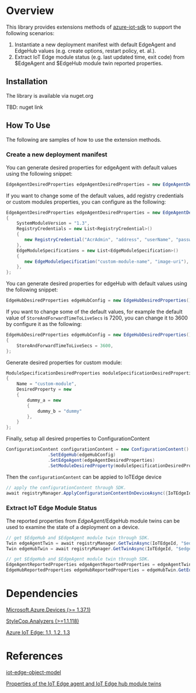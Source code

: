 # Overview
This library provides extensions methods of [azure-iot-sdk](https://github.com/Azure/azure-iot-sdk-csharp) to support the following scenarios:

1. Instantiate a new deployment manifest with default EdgeAgent and EdgeHub values (e.g. create options, restart policy, et. al.).
2. Extract IoT Edge module status (e.g. last updated time, exit code) from $EdgeAgent and $EdgeHub module twin reported properties.

## Installation
The library is available via nuget.org

TBD: nuget link

## How To Use
The following are samples of how to use the extension methods.

### Create a new deployment manifest

You can generate desired properties for edgeAgent with default values using the following snippet:
```csharp
EdgeAgentDesiredProperties edgeAgentDesiredProperties = new EdgeAgentDesiredProperties();
```
If you want to change some of the default values, add registry credentials or custom modules properties, you can configure as the following:
```csharp
EdgeAgentDesiredProperties edgeAgentDesiredProperties = new EdgeAgentDesiredProperties()
{
    SystemModuleVersion = "1.3",
    RegistryCredentials = new List<RegistryCredential>()
    {
       new RegistryCredential("AcrAdmin", "address", "userName", "password"),
    },
    EdgeModuleSpecifications = new List<EdgeModuleSpecification>()
    {
       new EdgeModuleSpecification("custom-module-name", "image-uri"),
    },
};
```
You can generate desired properties for edgeHub with default values using the following snippet:
```csharp
EdgeHubDesiredProperties edgeHubConfig = new EdgeHubDesiredProperties();
```
If you want to change some of the default values, for example the default value of `StoreAndForwardTimeToLiveSecs` is 7200, you can change it to 3600 by configure it as the following:
```csharp
EdgeHubDesiredProperties edgeHubConfig = new EdgeHubDesiredProperties()
{
    StoreAndForwardTimeToLiveSecs = 3600,
};
```
Generate desired properties for custom module:
```csharp
ModuleSpecificationDesiredProperties moduleSpecificationDesiredProperties = new ModuleSpecificationDesiredProperties()
{
    Name = "custom-module",
    DesiredProperty = new
    {
        dummy_a = new
        {
            dummy_b = "dummy"
        },
    }
};
```
Finally, setup all desired properties to ConfigurationContent
```csharp
ConfigurationContent configurationContent = new ConfigurationContent()
                .SetEdgeHub(edgeHubConfig)
                .SetEdgeAgent(edgeAgentDesiredProperties)
                .SetModuleDesiredProperty(moduleSpecificationDesiredProperties);
```
Then the `configurationContent` can be appied to IoTEdge device
```csharp
// apply the configurationContent through SDK.
await registryManager.ApplyConfigurationContentOnDeviceAsync({IoTEdgeId}, configurationContent).ConfigureAwait(false);
```
### Extract IoT Edge Module Status
The reported properties from $EdgeAgent/$EdgeHub module twins can be used to examine the state of a deployment on a device.
```csharp
// get $EdgeHub and $EdgeAgent module twin through SDK.
Twin edgeAgentTwin = await registryManager.GetTwinAsync(IoTEdgeId, "$edgeAgent").ConfigureAwait(false);
Twin edgeHubTwin = await registryManager.GetTwinAsync(IoTEdgeId, "$edgeHub").ConfigureAwait(false);
```
```csharp
// get $EdgeHub and $EdgeAgent module twin through SDK.
EdgeAgentReportedProperties edgeAgentReportedProperties = edgeAgentTwin.GetEdgeAgentReportedProperties();
EdgeHubReportedProperties edgeHubReportedProperties = edgeHubTwin.GetEdgeHubReportedProperties();
```
# Dependencies
[Microsoft.Azure.Devices (>= 1.37.1)](https://www.nuget.org/packages/Microsoft.Azure.Devices/1.37.1)

[StyleCop.Analyzers (>=1.1.118)](https://www.nuget.org/packages/StyleCop.Analyzers/1.1.118)

[Azure IoT Edge: 1.1, 1.2, 1.3](https://docs.microsoft.com/en-us/azure/iot-edge/version-history?view=iotedge-2020-11)

# References
[iot-edge-object-model](https://github.com/Azure/iot-edge-object-model)

[Properties of the IoT Edge agent and IoT Edge hub module twins](https://docs.microsoft.com/en-us/azure/iot-edge/module-edgeagent-edgehub?view=iotedge-2020-11)
